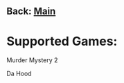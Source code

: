 ## Back: [Main](https://github.com/RG2N/RGHub/blob/main/readme.md)

# Supported Games:

Murder Mystery 2

Da Hood
